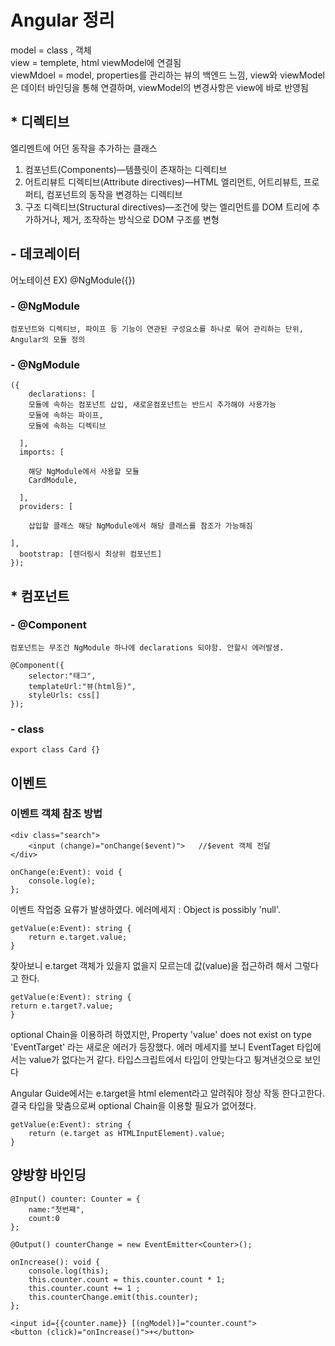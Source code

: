 # Angular 정리

model = class , 객체  
view = templete, html viewModel에 연결됨  
viewMdoel = model, properties를 관리하는 뷰의 백엔드 느낌, view와 viewModel은 데이터 바인딩을 통해 연결하며, viewModel의 변경사항은 view에 바로 반영됨  

## * 디렉티브
엘리멘트에 어던 동작을 추가하는 클래스
1. 컴포넌트(Components)—템플릿이 존재하는 디렉티브
2. 어트리뷰트 디렉티브(Attribute directives)—HTML 엘리먼트, 어트리뷰트, 프로퍼티, 컴포넌트의 동작을 변경하는 디렉티브
3. 구조 디렉티브(Structural directives)—조건에 맞는 엘리먼트를 DOM 트리에 추가하거나, 제거, 조작하는 방식으로 DOM 구조를 변형

## - 데코레이터
어노테이션 EX) @NgModule({})

### - @NgModule
    컴포넌트와 디렉티브, 파이프 등 기능이 연관된 구성요소를 하나로 묶어 관리하는 단위, Angular의 모듈 정의

### - @NgModule
	({
		declarations: [
		모듈에 속하는 컴포넌트 삽입, 새로운컴포넌트는 반드시 추가해야 사용가능
		모듈에 속하는 파이프,
		모듈에 속하는 디렉티브

	  ],
	  imports: [ 

		해당 NgModule에서 사용할 모듈
		CardModule,

	  ],
	  providers: [

		삽입할 클래스 해당 NgModule에서 해당 클래스를 참조가 가능해짐

	],
	  bootstrap: [렌더링시 최상위 컴포넌트]
	});

## * 컴포넌트
### - @Component
	컴포넌트는 무조건 NgModule 하나에 declarations 되야함. 안할시 에러발생.
	
	@Component({ 
		selector:"태그",
		templateUrl:"뷰(html등)",
		styleUrls: css[]
	});

### - class
	export class Card {}

## 이벤트

### 이벤트 객체 참조 방법

	<div class="search">
		<input (change)="onChange($event)">   //$event 객체 전달
	</div>

	onChange(e:Event): void {
		console.log(e);
	};

이벤트 작업중 요류가 발생하였다.
에러메세지 : Object is possibly 'null'.

	getValue(e:Event): string {
		return e.target.value;
	}

찾아보니 e.target 객체가 있을지 없을지 모르는데 값(value)을 접근하려 해서 그렇다고 한다.

	getValue(e:Event): string {
	return e.target?.value;
	}

optional Chain을 이용하려 하였지만, Property 'value' does not exist on type 'EventTarget' 라는 새로운 에러가 등장했다.
에러 메세지를 보니 EventTaget 타입에서는 value가 없다는거 같다. 타입스크립트에서 타입이 안맞는다고 튕겨낸것으로 보인다

Angular Guide에서는 e.target을 html element라고 알려줘야 정상 작동 한다고한다.
결국 타입을 맞춤으로써 optional Chain을 이용할 필요가 없어졌다. 

	getValue(e:Event): string {
		return (e.target as HTMLInputElement).value;
	}

## 양방향 바인딩

	@Input() counter: Counter = {
		name:"첫번쨰",
		count:0
	};

	@Output() counterChange = new EventEmitter<Counter>();

	onIncrease(): void {
		console.log(this);
		this.counter.count = this.counter.count * 1;
		this.counter.count += 1 ;
		this.counterChange.emit(this.counter);
	};
  
	<input id={{counter.name}} [(ngModel)]="counter.count">
	<button (click)="onIncrease()">+</button>
